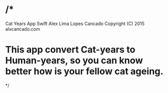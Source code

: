 /*
===========================================================================
Cat Years App
Swift
Alex Lima Lopes Cancado
Copyright (C) 2015 alxcancado.com 

This app convert Cat-years to Human-years, so you can know better how is your fellow cat ageing.
===========================================================================
*/
  
